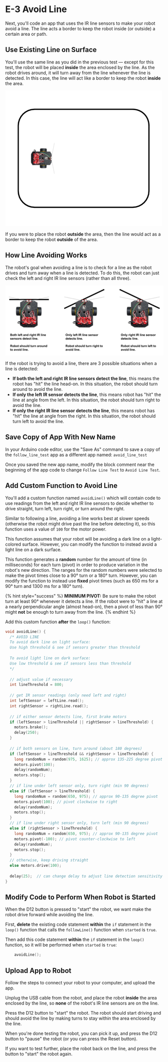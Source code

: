 # E-3 Avoid Line

Next, you'll code an app that uses the IR line sensors to make your robot avoid a line. The line acts a border to keep the robot inside \(or outside\) a certain area or path.

## Use Existing Line on Surface

You'll use the same line as you did in the previous test — except for this test, the robot will be placed **inside** the area enclosed by the line. As the robot drives around, it will turn away from the line whenever the line is detected. In this case, the line will act like a border to keep the robot **inside** the area.

![](../../.gitbook/assets/avoid-line-diagram.png)

If you were to place the robot **outside** the area, then the line would act as a border to keep the robot **outside** of the area.

## How Line Avoiding Works

The robot's goal when avoiding a line is to check for a line as the robot drives and turn away when a line is detected. To do this, the robot can just check the left and right IR line sensors \(rather than all three\).

![](../../.gitbook/assets/avoid-line-choices.jpg)

If the robot is trying to avoid a line, there are 3 possible situations when a line is detected:

* **If both the left and right IR line sensors detect the line**, this means the robot has "hit" the line head-on. In this situation, the robot should turn around to avoid the line.
* **If only the left IR sensor detects the line**, this means robot has "hit" the line at angle from the left. In this situation, the robot should turn right to avoid the line.
* **If only the right IR line sensor detects the line**, this means robot has "hit" the line at angle from the right. In this situation, the robot should turn left to avoid the line.

## Save Copy of App With New Name <a id="save-copy-of-app-with-new-name"></a>

In your Arduino code editor, use the "Save As" command to save a copy of the `follow_line_test` app as a different app named: `avoid_line_test`

Once you saved the new app name, modify the block comment near the beginning of the app code to change `Follow Line Test` to `Avoid Line Test`.

## Add Custom Function to Avoid Line

You'll add a custom function named `avoidLine()` which will contain code to use readings from the left and right IR line sensors to decide whether to drive straight, turn left, turn right, or turn around the right.

Similar to following a line, avoiding a line works best at slower speeds \(otherwise the robot might drive past the line before detecting it\), so this function uses a value of `100` for the motor power.

This function assumes that your robot will be avoiding a dark line on a light-colored surface. However, you can modify the function to instead avoid a light line on a dark surface.

This function generates a **random** number for the amount of time \(in milliseconds\) for each turn \(pivot\) in order to produce variation in the robot's new direction. The ranges for the random numbers were selected to make the pivot times close to a 90° turn or a 180° turn. However, you can modify the function to instead use **fixed** pivot times \(such as 650 ms for a 90° turn and 1300 ms for a 180° turn\).

{% hint style="success" %}
**MINIMUM PIVOT:**  Be sure to make the robot turn at least 90° whenever it detects a line. If the robot were to "hit" a line at a nearly perpendicular angle \(almost head-on\), then a pivot of less than 90° might **not** be enough to turn away from the line.
{% endhint %}

Add this custom function **after** the `loop()` function:

```cpp
void avoidLine() {
  /* AVOID LINE
  To avoid dark line on light surface:
  Use high threshold & see if sensors greater than threshold

  To avoid light line on dark surface:
  Use low threshold & see if sensors less than threshold
  */

  // adjust value if necessary
  int lineThreshold = 800;

  // get IR sensor readings (only need left and right)
  int leftSensor = leftLine.read();
  int rightSensor = rightLine.read();

  // if either sensor detects line, first brake motors
  if (leftSensor > lineThreshold || rightSensor > lineThreshold) {
    motors.brake();
    delay(250);
  }

  // if both sensors on line, turn around (about 180 degrees)
  if (leftSensor > lineThreshold && rightSensor > lineThreshold) {
    long randomNum = random(975, 1625); // approx 135-225 degree pivot
    motors.pivot(100);
    delay(randomNum);
    motors.stop();
  }
  // if line under left sensor only, turn right (min 90 degrees)
  else if (leftSensor > lineThreshold) {
    long randomNum = random(650, 975); // approx 90-135 degree pivot
    motors.pivot(100); // pivot clockwise to right
    delay(randomNum);
    motors.stop();
  }
  // if line under right sensor only, turn left (min 90 degrees)
  else if (rightSensor > lineThreshold) {
    long randomNum = random(650, 975); // approx 90-135 degree pivot
    motors.pivot(-100); // pivot counter-clockwise to left
    delay(randomNum);
    motors.stop();
  }
  // otherwise, keep driving straight
  else motors.drive(100);

  delay(25);  // can change delay to adjust line detection sensitivity    
}
```

## Modify Code to Perform When Robot is Started

When the D12 button is pressed to "start" the robot, we want make the robot drive forward while avoiding the line.

First, **delete** the existing code statement **within** the `if` statement in the `loop()` function that calls the `followLine()` function  when `started` is `true`.

Then add this code statement **within** the `if` statement in the `loop()` function, so it will be performed when `started` is `true`:

```cpp
    avoidLine();
```

## Upload App to Robot

Follow the steps to connect your robot to your computer, and upload the app.

Unplug the USB cable from the robot, and place the robot **inside** the area enclosed by the line, so **none** of the robot's IR line sensors are on the line.

Press the D12 button to "start" the robot. The robot should start driving and should avoid the line by making turns to stay within the area enclosed by the line.

When you're done testing the robot, you can pick it up, and press the D12 button to "pause" the robot \(or you can press the Reset button\).

If you want to test further, place the robot back on the line, and press the button to "start" the robot again.

